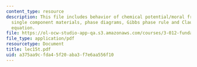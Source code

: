 ```yaml
---
content_type: resource
description: This file includes behavior of chemical potential/moral free energy in
  single component materials, phase diagrams, Gibbs phase rule and Clausius-Clapeyron
  equation.
file: https://ol-ocw-studio-app-qa.s3.amazonaws.com/courses/3-012-fundamentals-of-materials-science-fall-2005/a375aa9cfda45f20aba3f7e6aa556f10_lec15t.pdf
file_type: application/pdf
resourcetype: Document
title: lec15t.pdf
uid: a375aa9c-fda4-5f20-aba3-f7e6aa556f10
---
```

